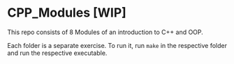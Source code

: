 # CPP_Modules [WIP]

This repo consists of 8 Modules of an introduction to C++ and OOP.

Each folder is a separate exercise. To run it, run `make` in the respective folder and run the respective executable.

